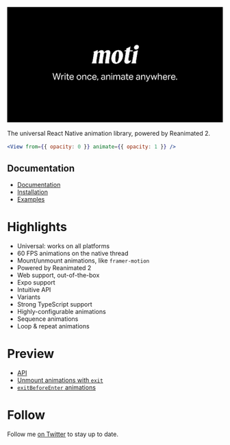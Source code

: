 <img src="/assets/banner2.png" />

The universal React Native animation library, powered by Reanimated 2.

```jsx
<View from={{ opacity: 0 }} animate={{ opacity: 1 }} />
```

## Documentation

- [Documentation](https://moti.vercel.app)
- [Installation](https://moti.vercel.app/installation)
- [Examples](https://moti.vercel.app/examples/hello-world)

# Highlights

- Universal: works on all platforms
- 60 FPS animations on the native thread
- Mount/unmount animations, like `framer-motion`
- Powered by Reanimated 2
- Web support, out-of-the-box
- Expo support
- Intuitive API
- Variants
- Strong TypeScript support
- Highly-configurable animations
- Sequence animations
- Loop & repeat animations

# Preview

- [API](https://twitter.com/FernandoTheRojo/status/1348093995277299712)
- [Unmount animations with `exit`](https://twitter.com/FernandoTheRojo/status/1349884929765765123)
- [`exitBeforeEnter` animations](https://twitter.com/FernandoTheRojo/status/1351234878902333445)

# Follow

Follow me [on Twitter](https://twitter.com/fernandotherojo) to stay up to date.
